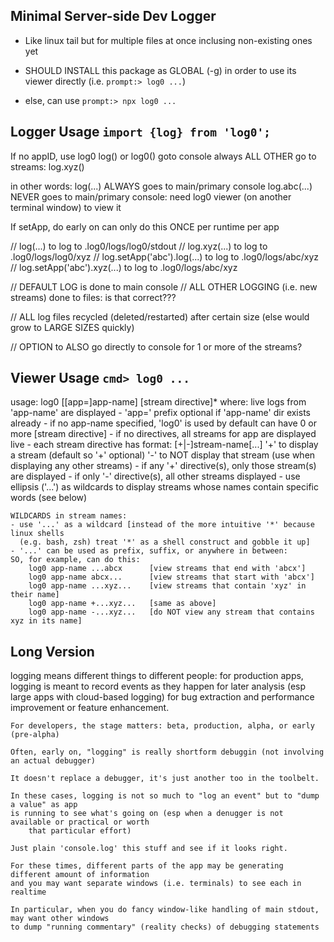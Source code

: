 ## Minimal Server-side Dev Logger

- Like linux tail but for multiple files at once inclusing non-existing ones yet

- SHOULD INSTALL this package as GLOBAL (-g) in order to use its viewer directly (i.e. `prompt:> log0 ...`)
- else, can use `prompt:> npx log0 ...`

## Logger Usage `import {log} from 'log0';`

If no appID, use log0
log() or log0() goto console always
ALL OTHER go to streams: log.xyz()

in other words:
log(...) ALWAYS goes to main/primary console
log.abc(...) NEVER goes to main/primary console: need log0 viewer (on another terminal window) to view it

If setApp, do early on
can only do this ONCE per runtime per app

// log(...)     to log to .log0/logs/log0/stdout
// log.xyz(...) to log to .log0/logs/log0/xyz
// log.setApp('abc').log(...) to log to .log0/logs/abc/xyz
// log.setApp('abc').xyz(...) to log to .log0/logs/abc/xyz

// DEFAULT LOG is done to main console
// ALL OTHER LOGGING (i.e. new streams) done to files: is that correct???

// ALL log files recycled (deleted/restarted) after certain size (else would grow to LARGE SIZES quickly)

// OPTION to ALSO go directly to console for 1 or more of the streams?


## Viewer Usage `cmd> log0 ...`
usage: log0 [[app=]app-name] [stream directive]*
   where: live logs from 'app-name' are displayed
              - 'app=' prefix optional if 'app-name' dir exists already
              - if no app-name specified, 'log0' is used by default
          can have 0 or more [stream directive]
              - if no directives, all streams for app are displayed live
              - each stream directive has format: [+|-]stream-name[...]
                    '+' to display a stream (default so '+' optional)
                    '-' to NOT display that stream (use when displaying any other streams)
              - if any '+' directive(s), only those stream(s) are displayed
              - if only '-' directive(s), all other streams displayed
              - use ellipsis ('...') as wildcards to display streams whose names
                  contain specific words (see below)

    WILDCARDS in stream names:
    - use '...' as a wildcard [instead of the more intuitive '*' because linux shells 
      (e.g. bash, zsh) treat '*' as a shell construct and gobble it up]
    - '...' can be used as prefix, suffix, or anywhere in between:
    SO, for example, can do this:
        log0 app-name ...abcx      [view streams that end with 'abcx']
        log0 app-name abcx...      [view streams that start with 'abcx']
        log0 app-name ...xyz...    [view streams that contain 'xyz' in their name]
        log0 app-name +...xyz...   [same as above]
        log0 app-name -...xyz...   [do NOT view any stream that contains xyz in its name]


## Long Version

logging means different things to different people: for production apps, logging is meant
    to record events as they happen for later analysis (esp large apps with cloud-based logging)
    for bug extraction and performance improvement or feature enhancement.

    For developers, the stage matters: beta, production, alpha, or early (pre-alpha)

    Often, early on, "logging" is really shortform debuggin (not involving an actual debugger)

    It doesn't replace a debugger, it's just another too in the toolbelt.

    In these cases, logging is not so much to "log an event" but to "dump a value" as app
    is running to see what's going on (esp when a denugger is not available or practical or worth
        that particular effort)
        
    Just plain 'console.log' this stuff and see if it looks right.

    For these times, different parts of the app may be generating different amount of information
    and you may want separate windows (i.e. terminals) to see each in realtime

    In particular, when you do fancy window-like handling of main stdout, may want other windows
    to dump "running commentary" (reality checks) of debugging statements